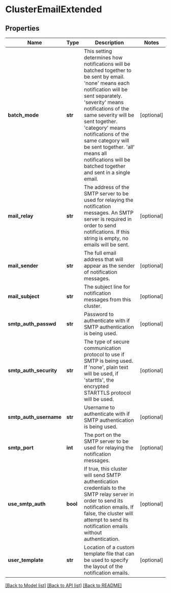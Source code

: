 # ClusterEmailExtended

## Properties
Name | Type | Description | Notes
------------ | ------------- | ------------- | -------------
**batch_mode** | **str** | This setting determines how notifications will be batched together to be sent by email.  &#39;none&#39; means each notification will be sent separately.  &#39;severity&#39; means notifications of the same severity will be sent together.  &#39;category&#39; means notifications of the same category will be sent together.  &#39;all&#39; means all notifications will be batched together and sent in a single email. | [optional] 
**mail_relay** | **str** | The address of the SMTP server to be used for relaying the notification messages.  An SMTP server is required in order to send notifications.  If this string is empty, no emails will be sent. | [optional] 
**mail_sender** | **str** | The full email address that will appear as the sender of notification messages. | [optional] 
**mail_subject** | **str** | The subject line for notification messages from this cluster. | [optional] 
**smtp_auth_passwd** | **str** | Password to authenticate with if SMTP authentication is being used. | [optional] 
**smtp_auth_security** | **str** | The type of secure communication protocol to use if SMTP is being used.  If &#39;none&#39;, plain text will be used, if &#39;starttls&#39;, the encrypted STARTTLS protocol will be used. | [optional] 
**smtp_auth_username** | **str** | Username to authenticate with if SMTP authentication is being used. | [optional] 
**smtp_port** | **int** | The port on the SMTP server to be used for relaying the notification messages. | [optional] 
**use_smtp_auth** | **bool** | If true, this cluster will send SMTP authentication credentials to the SMTP relay server in order to send its notification emails.  If false, the cluster will attempt to send its notification emails without authentication. | [optional] 
**user_template** | **str** | Location of a custom template file that can be used to specify the layout of the notification emails. | [optional] 

[[Back to Model list]](../README.md#documentation-for-models) [[Back to API list]](../README.md#documentation-for-api-endpoints) [[Back to README]](../README.md)



